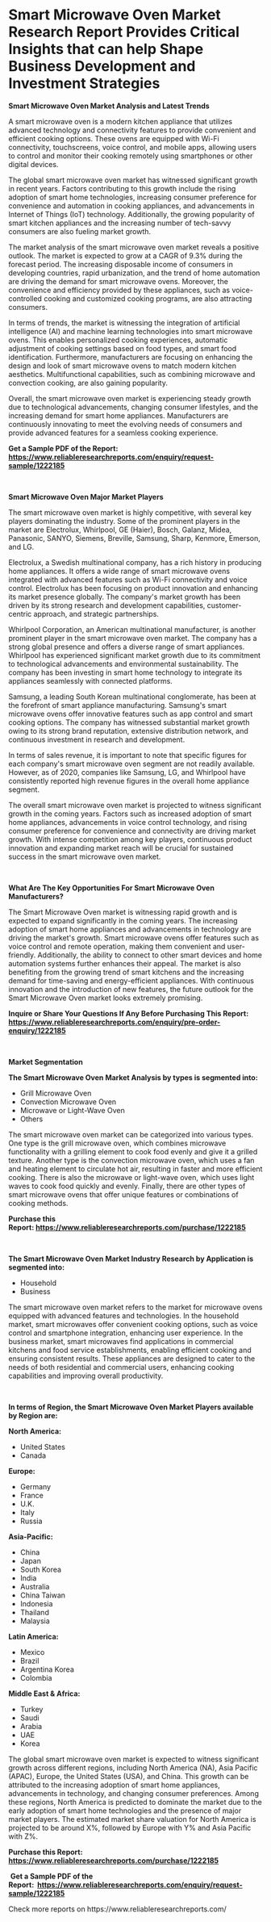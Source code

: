 <p><h1>Smart Microwave Oven Market Research Report Provides Critical Insights that can help Shape Business Development and Investment Strategies</h1></p><p><strong>Smart Microwave Oven Market Analysis and Latest Trends</strong></p>
<p><p>A smart microwave oven is a modern kitchen appliance that utilizes advanced technology and connectivity features to provide convenient and efficient cooking options. These ovens are equipped with Wi-Fi connectivity, touchscreens, voice control, and mobile apps, allowing users to control and monitor their cooking remotely using smartphones or other digital devices.</p><p>The global smart microwave oven market has witnessed significant growth in recent years. Factors contributing to this growth include the rising adoption of smart home technologies, increasing consumer preference for convenience and automation in cooking appliances, and advancements in Internet of Things (IoT) technology. Additionally, the growing popularity of smart kitchen appliances and the increasing number of tech-savvy consumers are also fueling market growth.</p><p>The market analysis of the smart microwave oven market reveals a positive outlook. The market is expected to grow at a CAGR of 9.3% during the forecast period. The increasing disposable income of consumers in developing countries, rapid urbanization, and the trend of home automation are driving the demand for smart microwave ovens. Moreover, the convenience and efficiency provided by these appliances, such as voice-controlled cooking and customized cooking programs, are also attracting consumers.</p><p>In terms of trends, the market is witnessing the integration of artificial intelligence (AI) and machine learning technologies into smart microwave ovens. This enables personalized cooking experiences, automatic adjustment of cooking settings based on food types, and smart food identification. Furthermore, manufacturers are focusing on enhancing the design and look of smart microwave ovens to match modern kitchen aesthetics. Multifunctional capabilities, such as combining microwave and convection cooking, are also gaining popularity.</p><p>Overall, the smart microwave oven market is experiencing steady growth due to technological advancements, changing consumer lifestyles, and the increasing demand for smart home appliances. Manufacturers are continuously innovating to meet the evolving needs of consumers and provide advanced features for a seamless cooking experience.</p></p>
<p><strong>Get a Sample PDF of the Report:&nbsp; <a href="https://www.reliableresearchreports.com/enquiry/request-sample/1222185">https://www.reliableresearchreports.com/enquiry/request-sample/1222185</a></strong></p>
<p>&nbsp;</p>
<p><strong>Smart Microwave Oven Major Market Players</strong></p>
<p><p>The smart microwave oven market is highly competitive, with several key players dominating the industry. Some of the prominent players in the market are Electrolux, Whirlpool, GE (Haier), Bosch, Galanz, Midea, Panasonic, SANYO, Siemens, Breville, Samsung, Sharp, Kenmore, Emerson, and LG.</p><p>Electrolux, a Swedish multinational company, has a rich history in producing home appliances. It offers a wide range of smart microwave ovens integrated with advanced features such as Wi-Fi connectivity and voice control. Electrolux has been focusing on product innovation and enhancing its market presence globally. The company's market growth has been driven by its strong research and development capabilities, customer-centric approach, and strategic partnerships.</p><p>Whirlpool Corporation, an American multinational manufacturer, is another prominent player in the smart microwave oven market. The company has a strong global presence and offers a diverse range of smart appliances. Whirlpool has experienced significant market growth due to its commitment to technological advancements and environmental sustainability. The company has been investing in smart home technology to integrate its appliances seamlessly with connected platforms.</p><p>Samsung, a leading South Korean multinational conglomerate, has been at the forefront of smart appliance manufacturing. Samsung's smart microwave ovens offer innovative features such as app control and smart cooking options. The company has witnessed substantial market growth owing to its strong brand reputation, extensive distribution network, and continuous investment in research and development.</p><p>In terms of sales revenue, it is important to note that specific figures for each company's smart microwave oven segment are not readily available. However, as of 2020, companies like Samsung, LG, and Whirlpool have consistently reported high revenue figures in the overall home appliance segment.</p><p>The overall smart microwave oven market is projected to witness significant growth in the coming years. Factors such as increased adoption of smart home appliances, advancements in voice control technology, and rising consumer preference for convenience and connectivity are driving market growth. With intense competition among key players, continuous product innovation and expanding market reach will be crucial for sustained success in the smart microwave oven market.</p></p>
<p>&nbsp;</p>
<p><strong>What Are The Key Opportunities For Smart Microwave Oven Manufacturers?</strong></p>
<p><p>The Smart Microwave Oven market is witnessing rapid growth and is expected to expand significantly in the coming years. The increasing adoption of smart home appliances and advancements in technology are driving the market's growth. Smart microwave ovens offer features such as voice control and remote operation, making them convenient and user-friendly. Additionally, the ability to connect to other smart devices and home automation systems further enhances their appeal. The market is also benefiting from the growing trend of smart kitchens and the increasing demand for time-saving and energy-efficient appliances. With continuous innovation and the introduction of new features, the future outlook for the Smart Microwave Oven market looks extremely promising.</p></p>
<p><strong>Inquire or Share Your Questions If Any Before Purchasing This Report: <a href="https://www.reliableresearchreports.com/enquiry/pre-order-enquiry/1222185">https://www.reliableresearchreports.com/enquiry/pre-order-enquiry/1222185</a></strong></p>
<p>&nbsp;</p>
<p><strong>Market Segmentation</strong></p>
<p><strong>The Smart Microwave Oven Market Analysis by types is segmented into:</strong></p>
<p><ul><li>Grill Microwave Oven</li><li>Convection Microwave Oven</li><li>Microwave or Light-Wave Oven</li><li>Others</li></ul></p>
<p><p>The smart microwave oven market can be categorized into various types. One type is the grill microwave oven, which combines microwave functionality with a grilling element to cook food evenly and give it a grilled texture. Another type is the convection microwave oven, which uses a fan and heating element to circulate hot air, resulting in faster and more efficient cooking. There is also the microwave or light-wave oven, which uses light waves to cook food quickly and evenly. Finally, there are other types of smart microwave ovens that offer unique features or combinations of cooking methods.</p></p>
<p><strong>Purchase this Report:&nbsp;<a href="https://www.reliableresearchreports.com/purchase/1222185">https://www.reliableresearchreports.com/purchase/1222185</a></strong></p>
<p>&nbsp;</p>
<p><strong>The Smart Microwave Oven Market Industry Research by Application is segmented into:</strong></p>
<p><ul><li>Household</li><li>Business</li></ul></p>
<p><p>The smart microwave oven market refers to the market for microwave ovens equipped with advanced features and technologies. In the household market, smart microwaves offer convenient cooking options, such as voice control and smartphone integration, enhancing user experience. In the business market, smart microwaves find applications in commercial kitchens and food service establishments, enabling efficient cooking and ensuring consistent results. These appliances are designed to cater to the needs of both residential and commercial users, enhancing cooking capabilities and improving overall productivity.</p></p>
<p>&nbsp;</p>
<p><strong>In terms of Region, the Smart Microwave Oven Market Players available by Region are:</strong></p>
<p>
    <p> <strong> North America: </strong>
        <ul>
            <li>United States</li>
            <li>Canada</li>
        </ul>
        </p> 
    <p> <strong> Europe: </strong>
        <ul>
            <li>Germany</li>
            <li>France</li>
            <li>U.K.</li>
            <li>Italy</li>
            <li>Russia</li>
        </ul>
        </p> 
    <p> <strong> Asia-Pacific: </strong>
        <ul>
            <li>China</li>
            <li>Japan</li>
            <li>South Korea</li>
            <li>India</li>
            <li>Australia</li>
            <li>China Taiwan</li>
            <li>Indonesia</li>
            <li>Thailand</li>
            <li>Malaysia</li>
        </ul>
        </p> 
    <p> <strong> Latin America: </strong>
        <ul>
            <li>Mexico</li>
            <li>Brazil</li>
            <li>Argentina Korea</li>
            <li>Colombia</li>
        </ul>
        </p> 
    <p> <strong> Middle East & Africa: </strong>
        <ul>
            <li>Turkey</li>
            <li>Saudi</li>
            <li>Arabia</li>
            <li>UAE</li>
            <li>Korea</li>
        </ul>
    </p>
    </p>
<p><p>The global smart microwave oven market is expected to witness significant growth across different regions, including North America (NA), Asia Pacific (APAC), Europe, the United States (USA), and China. This growth can be attributed to the increasing adoption of smart home appliances, advancements in technology, and changing consumer preferences. Among these regions, North America is predicted to dominate the market due to the early adoption of smart home technologies and the presence of major market players. The estimated market share valuation for North America is projected to be around X%, followed by Europe with Y% and Asia Pacific with Z%.</p></p>
<p><strong>Purchase this Report: <a href="https://www.reliableresearchreports.com/purchase/1222185">https://www.reliableresearchreports.com/purchase/1222185</a></strong></p>
<p>&nbsp;<strong>Get a Sample PDF of the Report:&nbsp;&nbsp;<a href="https://www.reliableresearchreports.com/enquiry/request-sample/1222185">https://www.reliableresearchreports.com/enquiry/request-sample/1222185</a></strong></p>
<p><strong></strong></p>
<p>Check more reports on https://www.reliableresearchreports.com/</p>